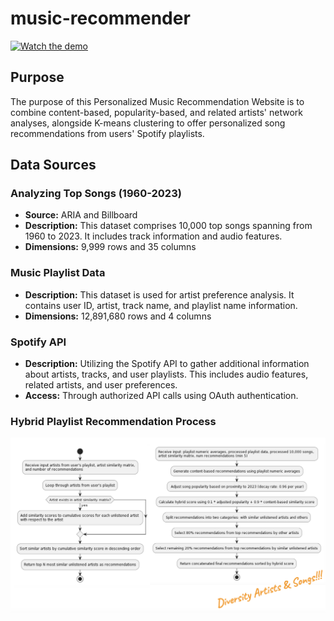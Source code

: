 # music-recommender

[![Watch the demo](https://img.youtube.com/vi/a5k4klDaBrY/0.jpg)](https://www.youtube.com/watch?v=a5k4klDaBrY&autoplay=1)

## Purpose
The purpose of this Personalized Music Recommendation Website is to combine content-based, popularity-based, and related artists' network analyses, alongside K-means clustering to offer personalized song recommendations from users' Spotify playlists.

## Data Sources

### Analyzing Top Songs (1960-2023)
- **Source:** ARIA and Billboard
- **Description:** This dataset comprises 10,000 top songs spanning from 1960 to 2023. It includes track information and audio features.
- **Dimensions:** 9,999 rows and 35 columns

### Music Playlist Data
- **Description:** This dataset is used for artist preference analysis. It contains user ID, artist, track name, and playlist name information.
- **Dimensions:** 12,891,680 rows and 4 columns

### Spotify API
- **Description:** Utilizing the Spotify API to gather additional information about artists, tracks, and user playlists. This includes audio features, related artists, and user preferences.
- **Access:** Through authorized API calls using OAuth authentication.

### Hybrid Playlist Recommendation Process
<img src = "images/hybrid_playlist_recommendations.png"/>
